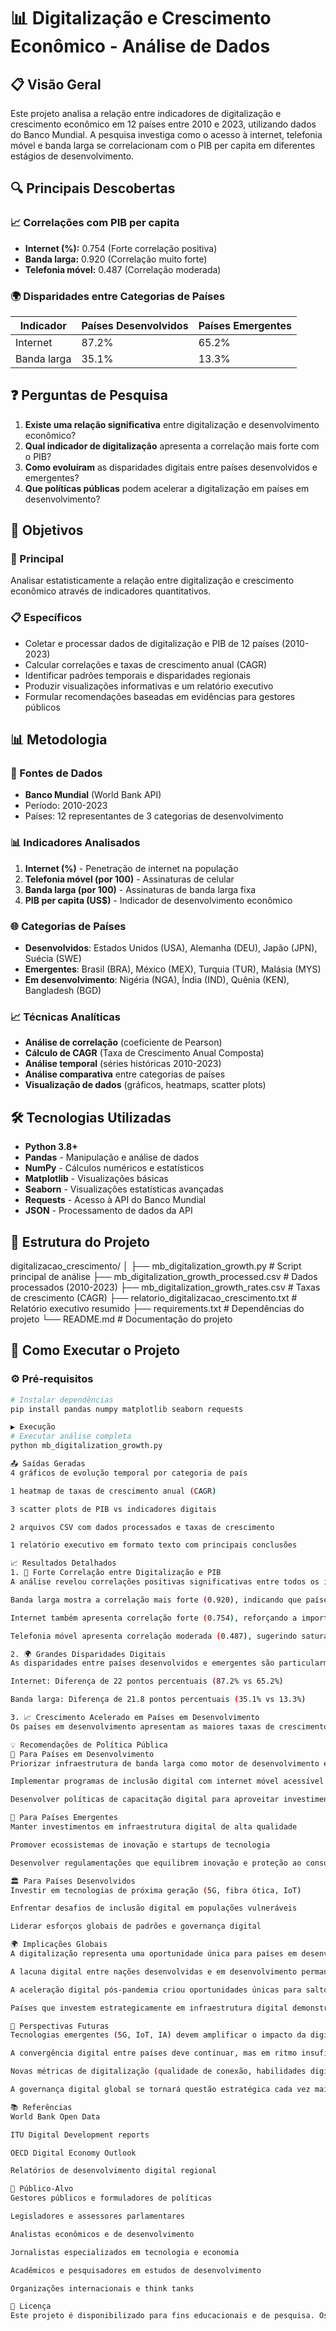 # 📊 Digitalização e Crescimento Econômico - Análise de Dados

## 📋 Visão Geral

Este projeto analisa a relação entre indicadores de digitalização e crescimento econômico em 12 países entre 2010 e 2023, utilizando dados do Banco Mundial. A pesquisa investiga como o acesso à internet, telefonia móvel e banda larga se correlacionam com o PIB per capita em diferentes estágios de desenvolvimento.

## 🔍 Principais Descobertas

### 📈 Correlações com PIB per capita
- **Internet (%):** 0.754 (Forte correlação positiva)
- **Banda larga:** 0.920 (Correlação muito forte) 
- **Telefonia móvel:** 0.487 (Correlação moderada)

### 🌍 Disparidades entre Categorias de Países
| Indicador | Países Desenvolvidos | Países Emergentes |
|-----------|----------------------|-------------------|
| Internet | 87.2% | 65.2% |
| Banda larga | 35.1% | 13.3% |

## ❓ Perguntas de Pesquisa

1. **Existe uma relação significativa** entre digitalização e desenvolvimento econômico?
2. **Qual indicador de digitalização** apresenta a correlação mais forte com o PIB?
3. **Como evoluíram** as disparidades digitais entre países desenvolvidos e emergentes?
4. **Que políticas públicas** podem acelerar a digitalização em países em desenvolvimento?

## 🎯 Objetivos

### 🎯 Principal
Analisar estatisticamente a relação entre digitalização e crescimento econômico através de indicadores quantitativos.

### 📋 Específicos
- Coletar e processar dados de digitalização e PIB de 12 países (2010-2023)
- Calcular correlações e taxas de crescimento anual (CAGR)
- Identificar padrões temporais e disparidades regionais
- Produzir visualizações informativas e um relatório executivo
- Formular recomendações baseadas em evidências para gestores públicos

## 📊 Metodologia

### 📁 Fontes de Dados
- **Banco Mundial** (World Bank API)
- Período: 2010-2023
- Países: 12 representantes de 3 categorias de desenvolvimento

### 📊 Indicadores Analisados
1. **Internet (%)** - Penetração de internet na população
2. **Telefonia móvel (por 100)** - Assinaturas de celular
3. **Banda larga (por 100)** - Assinaturas de banda larga fixa  
4. **PIB per capita (US$)** - Indicador de desenvolvimento econômico

### 🌐 Categorias de Países
- **Desenvolvidos**: Estados Unidos (USA), Alemanha (DEU), Japão (JPN), Suécia (SWE)
- **Emergentes**: Brasil (BRA), México (MEX), Turquia (TUR), Malásia (MYS)  
- **Em desenvolvimento**: Nigéria (NGA), Índia (IND), Quênia (KEN), Bangladesh (BGD)

### 📈 Técnicas Analíticas
- **Análise de correlação** (coeficiente de Pearson)
- **Cálculo de CAGR** (Taxa de Crescimento Anual Composta)
- **Análise temporal** (séries históricas 2010-2023)
- **Análise comparativa** entre categorias de países
- **Visualização de dados** (gráficos, heatmaps, scatter plots)

## 🛠️ Tecnologias Utilizadas

- **Python 3.8+**
- **Pandas** - Manipulação e análise de dados
- **NumPy** - Cálculos numéricos e estatísticos
- **Matplotlib** - Visualizações básicas
- **Seaborn** - Visualizações estatísticas avançadas
- **Requests** - Acesso à API do Banco Mundial
- **JSON** - Processamento de dados da API

## 📁 Estrutura do Projeto
digitalizacao_crescimento/
│
├── mb_digitalization_growth.py # Script principal de análise
├── mb_digitalization_growth_processed.csv # Dados processados (2010-2023)
├── mb_digitalization_growth_rates.csv # Taxas de crescimento (CAGR)
├── relatorio_digitalizacao_crescimento.txt # Relatório executivo resumido
├── requirements.txt # Dependências do projeto
└── README.md # Documentação do projeto


## 🚀 Como Executar o Projeto

### ⚙️ Pré-requisitos
```bash
# Instalar dependências
pip install pandas numpy matplotlib seaborn requests

▶️ Execução
# Executar análise completa
python mb_digitalization_growth.py

📤 Saídas Geradas
4 gráficos de evolução temporal por categoria de país

1 heatmap de taxas de crescimento anual (CAGR)

3 scatter plots de PIB vs indicadores digitais

2 arquivos CSV com dados processados e taxas de crescimento

1 relatório executivo em formato texto com principais conclusões

📈 Resultados Detalhados
1. 📶 Forte Correlação entre Digitalização e PIB
A análise revelou correlações positivas significativas entre todos os indicadores de digitalização e o PIB per capita:

Banda larga mostra a correlação mais forte (0.920), indicando que países com maior penetração de banda larga tendem a ter PIB per capita mais alto.

Internet também apresenta correlação forte (0.754), reforçando a importância do acesso à internet para o desenvolvimento econômico.

Telefonia móvel apresenta correlação moderada (0.487), sugerindo saturação deste indicador em muitos países.

2. 🌍 Grandes Disparidades Digitais
As disparidades entre países desenvolvidos e emergentes são particularmente evidentes:

Internet: Diferença de 22 pontos percentuais (87.2% vs 65.2%)

Banda larga: Diferença de 21.8 pontos percentuais (35.1% vs 13.3%)

3. 📈 Crescimento Acelerado em Países em Desenvolvimento
Os países em desenvolvimento apresentam as maiores taxas de crescimento anual (CAGR) nos indicadores de digitalização, indicando um processo de convergência digital, embora em ritmo insuficiente para eliminar as disparidades atuais.

💡 Recomendações de Política Pública
🌱 Para Países em Desenvolvimento
Priorizar infraestrutura de banda larga como motor de desenvolvimento econômico

Implementar programas de inclusão digital com internet móvel acessível

Desenvolver políticas de capacitação digital para aproveitar investimentos em infraestrutura

🚀 Para Países Emergentes
Manter investimentos em infraestrutura digital de alta qualidade

Promover ecossistemas de inovação e startups de tecnologia

Desenvolver regulamentações que equilibrem inovação e proteção ao consumidor

🏛️ Para Países Desenvolvidos
Investir em tecnologias de próxima geração (5G, fibra ótica, IoT)

Enfrentar desafios de inclusão digital em populações vulneráveis

Liderar esforços globais de padrões e governança digital

🌍 Implicações Globais
A digitalização representa uma oportunidade única para países em desenvolvimento acelerarem seu crescimento econômico e reduzirem desigualdades

A lacuna digital entre nações desenvolvidas e em desenvolvimento permanece significativa, particularmente em banda larga fixa

A aceleração digital pós-pandemia criou oportunidades únicas para saltos tecnológicos em países em desenvolvimento

Países que investem estrategicamente em infraestrutura digital demonstram taxas de crescimento econômico acima da média

🔮 Perspectivas Futuras
Tecnologias emergentes (5G, IoT, IA) devem amplificar o impacto da digitalização no crescimento econômico

A convergência digital entre países deve continuar, mas em ritmo insuficiente para eliminar disparidades significativas na próxima década

Novas métricas de digitalização (qualidade de conexão, habilidades digitais) ganharão importância na avaliação do desenvolvimento econômico

A governança digital global se tornará questão estratégica cada vez mais importante

📚 Referências
World Bank Open Data

ITU Digital Development reports

OECD Digital Economy Outlook

Relatórios de desenvolvimento digital regional

👥 Público-Alvo
Gestores públicos e formuladores de políticas

Legisladores e assessores parlamentares

Analistas econômicos e de desenvolvimento

Jornalistas especializados em tecnologia e economia

Acadêmicos e pesquisadores em estudos de desenvolvimento

Organizações internacionais e think tanks

📄 Licença
Este projeto é disponibilizado para fins educacionais e de pesquisa. Os dados são de domínio público via Banco Mundial.


